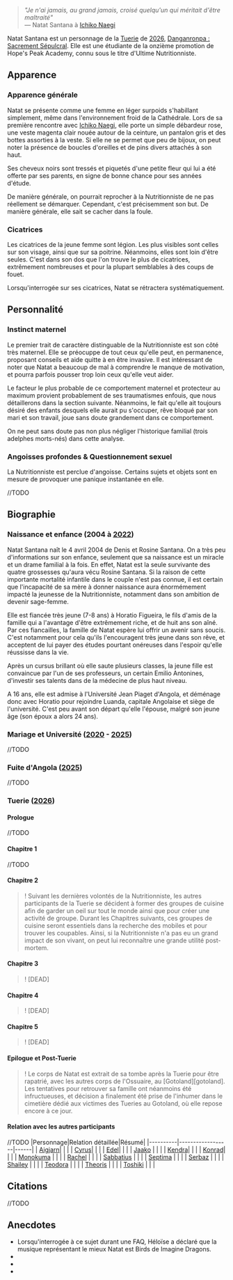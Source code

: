[tuerie]: ?Tuerie
[2020]: ?2020
[2021]: ?2021
[2022]: ?2022
[2025]: ?2025
[2026]: ?2026
[SS]: ?Sacrement_Sepulcral
[BC]: ?Babel's_Curse
[Mika]: ?Mika_Callaghan
[inquisiteur]: ?Monoaku
[monokuma]: ?Monokuma
[RL]: ?Regis_Legatum
[jun]: ?Jun_Kyoshi

[teodora]: ?Teodora_Kasjasdottir
[edel]: ?Edel_Gunarsson
[pontife]: ?Ultime_Pontife
[ichiko]: ?Ichiko_Naegi
[konrad]: ?Konrad_Mec
[aigjarn]: ?Aigjarn_Oïrat
[toshiki]: ?Toshiki_Kojima
[shailey]: ?Shailey_Carson
[sabbatius]: ?Sabbatius_Cerularios
[serbaz]: ?Serbaz_Helkewt
[cyrus]: ?Cyrus_Rahmani
[kendra]: ?Kendra_Sykes
[evelyn]: ?Ultime_Prince
[jaako]: ?Jaako
[septima]: ?Septima_Octavia
[theoris]: ?Theoris_Waleed
[rachel]: ?Rachel


> *"Je n'ai jamais, au grand jamais, croisé quelqu'un qui méritait d'être maltraité"*  
 — Natat Santana à [Ichiko Naegi][ichiko]

Natat Santana est un personnage de la [Tuerie][tuerie] de [2026][2026], [Danganronpa : Sacrement Sépulcral][SS]. Elle est une étudiante de la onzième promotion de Hope's Peak Academy, connu sous le titre d'Ultime Nutritionniste.

## Apparence
### Apparence générale
Natat se présente comme une femme en léger surpoids s'habillant simplement, même dans l'environnement froid de la Cathédrale. Lors de sa première rencontre avec [Ichiko Naegi][ichiko], elle porte un simple débardeur rose, une veste magenta clair nouée autour de la ceinture, un pantalon gris et des bottes assorties à la veste. Si elle ne se permet que peu de bijoux, on peut noter la présence de boucles d'oreilles et de pins divers attachés à son haut. 

Ses cheveux noirs sont tressés et piquetés d'une petite fleur qui lui a été offerte par ses parents, en signe de bonne chance pour ses années d'étude.

De manière générale, on pourrait reprocher à la Nutritionniste de ne pas réellement se démarquer. Cependant, c'est précisemment son but. De manière générale, elle sait se cacher dans la foule.

### Cicatrices
Les cicatrices de la jeune femme sont légion. Les plus visibles sont celles sur son visage, ainsi que sur sa poitrine. Néanmoins, elles sont loin d'être seules. C'est dans son dos que l'on trouve le plus de cicatrices, extrêmement nombreuses et pour la plupart semblables à des coups de fouet.

Lorsqu'interrogée sur ses cicatrices, Natat se rétractera systématiquement.

## Personnalité
### Instinct maternel
Le premier trait de caractère distinguable de la Nutritionniste est son côté très maternel. Elle se préocuppe de tout ceux qu'elle peut, en permanence, proposant conseils et aide quitte à en être invasive. Il est intéressant de noter que Natat a beaucoup de mal à comprendre le manque de motivation, et pourra parfois pousser trop loin ceux qu'elle veut aider.

Le facteur le plus probable de ce comportement maternel et protecteur au maximum provient probablement de ses traumatismes enfouis, que nous détaillerons dans la section suivante. Néanmoins, le fait qu'elle ait toujours désiré des enfants desquels elle aurait pu s'occuper, rêve bloqué par son mari et son travail, joue sans doute grandement dans ce comportement.

On ne peut sans doute pas non plus négliger l'historique familial (trois adelphes morts-nés) dans cette analyse.

### Angoisses profondes & Questionnement sexuel
La Nutritionniste est perclue d'angoisse. Certains sujets et objets sont en mesure de provoquer une panique instantanée en elle. 

//TODO

## Biographie
### Naissance et enfance (2004 à [2022][2022])
Natat Santana naît le 4 avril 2004 de Denis et Rosine Santana. On a très peu d'informations sur son enfance, seulement que sa naissance est un miracle et un drame familial à la fois. En effet, Natat est la seule survivante des quatre grossesses qu'aura vécu Rosine Santana. Si la raison de cette importante mortalité infantile dans le couple n'est pas connue, il est certain que l'incapacité de sa mère à donner naissance aura énormémement impacté la jeunesse de la Nutritionniste, notamment dans son ambition de devenir sage-femme.

Elle est fiancée très jeune (7-8 ans) à Horatio Figueira, le fils d'amis de la famille qui a l'avantage d'être extrêmement riche, et de huit ans son aîné. Par ces fiancailles, la famille de Natat espère lui offrir un avenir sans soucis. C'est notamment pour cela qu'ils l'encouragent très jeune dans son rêve, et acceptent de lui payer des études pourtant onéreuses dans l'espoir qu'elle réussisse dans la vie.

Après un cursus brillant où elle saute plusieurs classes, la jeune fille est convaincue par l'un de ses professeurs, un certain Emilio Antonines, d'investir ses talents dans de la médecine de plus haut niveau.

A 16 ans, elle est admise à l'Université Jean Piaget d'Angola, et déménage donc avec Horatio pour rejoindre Luanda, capitale Angolaise et siège de l'université. C'est peu avant son départ qu'elle l'épouse, malgré son jeune âge (son époux a alors 24 ans).


### Mariage et Université ([2020][2020] - [2025][2025])
//TODO

### Fuite d'Angola ([2025][2025])
//TODO

### Tuerie ([2026][2026])
#### Prologue
//TODO

#### Chapitre 1
//TODO

#### Chapitre 2
>! Suivant les dernières volontés de la Nutritionniste, les autres participants de la Tuerie se décident à former des groupes de cuisine afin de garder un oeil sur tout le monde ainsi que pour créer une activité de groupe. Durant les Chapitres suivants, ces groupes de cuisine seront essentiels dans la recherche des mobiles et pour trouver les coupables. Ainsi, si la Nutritionniste n'a pas eu un grand impact de son vivant, on peut lui reconnaître une grande utilité post-mortem.

#### Chapitre 3
 >! [DEAD]

#### Chapitre 4
 >! [DEAD]

#### Chapitre 5
 >! [DEAD]

#### Epilogue et Post-Tuerie 

>! Le corps de Natat est extrait de sa tombe après la Tuerie pour être rapatrié, avec les autres corps de l'Ossuaire, au [Gotoland][gotoland]. Les tentatives pour retrouver sa famille ont néanmoins été infructueuses, et décision a finalement été prise de l'inhumer dans le cimetière dédié aux victimes des Tueries au Gotoland, où elle repose encore à ce jour.

#### Relation avec les autres participants
//TODO
|Personnage|Relation détaillée|Résumé|
|----------|------------------|------|
| [Aigjarn][aigjarn]|    |    |
| [Cyrus][cyrus]| |  |
| [Edel][edel]|  | |
| [Jaako][jaako] | | |
| [Kendra][kendra]| |       |
| [Konrad][konrad]|  |  |
| [Monokuma][pontife]  |  |  |
| [Rachel][rachel] |  |  |
| [Sabbatius][sabbatius] | |  |
| [Septima][septima] | |  |
| [Serbaz][serbaz] | | |
| [Shailey][shailey] | |  |
| [Teodora][teodora] | |  |
| [Theoris][theoris] | |  |
| [Toshiki][toshiki] | |  |


 
 ## Citations
 //TODO

 ## Anecdotes
 - Lorsqu'interrogée à ce sujet durant une FAQ, Héloïse a déclaré que la musique représentant le mieux Natat est Birds de Imagine Dragons.
 -
 -
 -